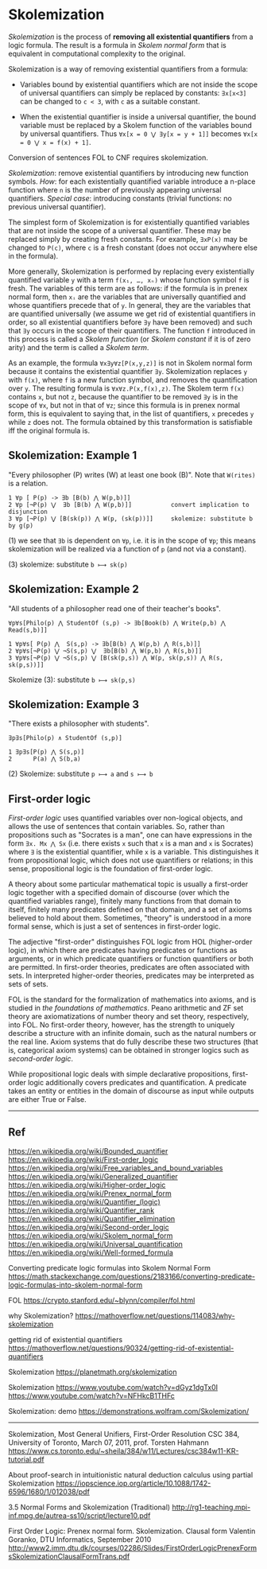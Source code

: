 # Skolemization

*Skolemization* is the process of **removing all existential quantifiers** from a logic formula. The result is a formula in *Skolem normal form* that is equivalent in computational complexity to the original.

Skolemization is a way of removing existential quantifiers from a formula:

* Variables bound by existential quantifiers which are not inside the scope of universal quantifiers can simply be replaced by constants: `∃x[x<3]` can be changed to `c < 3`, with `c` as a suitable constant.

* When the existential quantifier is inside a universal quantifier, the bound variable must be replaced by a Skolem function of the variables bound by universal quantifiers. Thus `∀x[x = 0 ⋁ ∃y[x = y + 1]]` becomes 
`∀x[x = 0 ⋁ x = f(x) + 1]`.




Conversion of sentences FOL to CNF requires skolemization.

*Skolemization*: remove existential quantifiers by introducing new function symbols. *How*: for each existentially quantified variable introduce a n-place function where `n` is the number of previously appearing universal quantifiers. *Special case*: introducing constants (trivial functions: no previous universal quantifier).

The simplest form of Skolemization is for existentially quantified variables that are not inside the scope of a universal quantifier. These may be replaced simply by creating fresh constants. For example, `∃xP(x)` may be changed to `P(c)`, where `c` is a fresh constant (does not occur anywhere else in the formula).

More generally, Skolemization is performed by replacing every existentially quantified variable `y` with a term `f(x₁, …, xₙ)` whose function symbol `f` is fresh. The variables of this term are as follows: if the formula is in prenex normal form, then `xᵢ` are the variables that are universally quantified and whose quantifiers precede that of `y`. In general, they are the variables that are quantified universally (we assume we get rid of existential quantifiers in order, so all existential quantifiers before `∃y` have been removed) and such that `∃y` occurs in the scope of their quantifiers. The function `f` introduced in this process is called a *Skolem function* (or *Skolem constant* if it is of zero arity) and the term is called a *Skolem term*.

As an example, the formula `∀x∃y∀z[P(x,y,z)]` is not in Skolem normal form because it contains the existential quantifier `∃y`. Skolemization replaces `y` with `f(x)`, where `f` is a new function symbol, and removes the quantification over `y`. The resulting formula is `∀x∀z.P(x,f(x),z)`. The Skolem term `f(x)` contains `x`, but not `z`, because the quantifier to be removed `∃y` is in the scope of `∀x`, but not in that of `∀z`; since this formula is in prenex normal form, this is equivalent to saying that, in the list of quantifiers, `x` precedes `y` while `z` does not. The formula obtained by this transformation is satisfiable iff the original formula is.


## Skolemization: Example 1

"Every philosopher (P) writes (W) at least one book (B)". Note that `W(rites)` is a relation.

```
1 ∀p [ P(p) -> ∃b [B(b) ⋀ W(p,b)]]
2 ∀p [¬P(p) ⋁  ∃b [B(b) ⋀ W(p,b)]]           convert implication to disjunction
3 ∀p [¬P(p) ⋁ [B(sk(p)) ⋀ W(p, (sk(p))]]     skolemize: substitute b by g(p)
```

(1) we see that `∃b` is dependent on `∀p`, i.e. it is in the scope of `∀p`; this means skolemization will be realized via a function of `p` (and not via a constant).

(3) skolemize: substitute `b ⟼ sk(p)`


## Skolemization: Example 2

"All students of a philosopher read one of their teacher's books".

`∀p∀s[Philo(p) ⋀ StudentOf (s,p) -> ∃b[Book(b) ⋀ Write(p,b) ⋀ Read(s,b)]]`

```
1 ∀p∀s[ P(p) ⋀  S(s,p) -> ∃b[B(b) ⋀ W(p,b) ⋀ R(s,b)]]
2 ∀p∀s[¬P(p) ⋁ ¬S(s,p) ⋁  ∃b[B(b) ⋀ W(p,b) ⋀ R(s,b)]]
3 ∀p∀s[¬P(p) ⋁ ¬S(s,p) ⋁ [B(sk(p,s)) ⋀ W(p, sk(p,s)) ⋀ R(s, sk(p,s))]]
```

Skolemize (3): substitute `b ⟼ sk(p,s)`


## Skolemization: Example 3

"There exists a philosopher with students".

`∃p∃s[Philo(p) ∧ StudentOf (s,p)]`

```
1 ∃p∃s[P(p) ⋀ S(s,p)]
2      P(a) ⋀ S(b,a)
```

(2) Skolemize: substitute `p ⟼ a` and `s ⟼ b`


## First-order logic

*First-order logic* uses quantified variables over non-logical objects, and allows the use of sentences that contain variables. So, rather than propositions such as "Socrates is a man", one can have expressions in the form 
`∃x. Mx ⋀ Sx` (i.e. there exists `x` such that `x` is a man and `x` is Socrates) where `∃` is the existential quantifier, while `x` is a variable. This distinguishes it from propositional logic, which does not use quantifiers or relations; in this sense, propositional logic is the foundation of first-order logic.

A theory about some particular mathematical topic is usually a first-order logic together with a specified domain of discourse (over which the quantified variables range), finitely many functions from that domain to itself, finitely many predicates defined on that domain, and a set of axioms believed to hold about them. Sometimes, "theory" is understood in a more formal sense, which is just a set of sentences in first-order logic.

The adjective "first-order" distinguishes FOL logic from HOL (higher-order logic), in which there are predicates having predicates or functions as arguments, or in which predicate quantifiers or function quantifiers or both are permitted. In first-order theories, predicates are often associated with sets. In interpreted higher-order theories, predicates may be interpreted as sets of sets.

FOL is the standard for the formalization of mathematics into axioms, and is studied in *the foundations of mathematics*. Peano arithmetic and ZF set theory are axiomatizations of number theory and set theory, respectively, into FOL. No first-order theory, however, has the strength to uniquely describe a structure with an infinite domain, such as the natural numbers or the real line. Axiom systems that do fully describe these two structures (that is, categorical axiom systems) can be obtained in stronger logics such as *second-order logic*.

While propositional logic deals with simple declarative propositions, first-order logic additionally covers predicates and quantification. A predicate takes an entity or entities in the domain of discourse as input while outputs are either True or False.





---

## Ref

https://en.wikipedia.org/wiki/Bounded_quantifier
https://en.wikipedia.org/wiki/First-order_logic
https://en.wikipedia.org/wiki/Free_variables_and_bound_variables
https://en.wikipedia.org/wiki/Generalized_quantifier
https://en.wikipedia.org/wiki/Higher-order_logic
https://en.wikipedia.org/wiki/Prenex_normal_form
https://en.wikipedia.org/wiki/Quantifier_(logic)
https://en.wikipedia.org/wiki/Quantifier_rank
https://en.wikipedia.org/wiki/Quantifier_elimination
https://en.wikipedia.org/wiki/Second-order_logic
https://en.wikipedia.org/wiki/Skolem_normal_form
https://en.wikipedia.org/wiki/Universal_quantification
https://en.wikipedia.org/wiki/Well-formed_formula




Converting predicate logic formulas into Skolem Normal Form
https://math.stackexchange.com/questions/2183166/converting-predicate-logic-formulas-into-skolem-normal-form

FOL
https://crypto.stanford.edu/~blynn/compiler/fol.html

why Skolemization?
https://mathoverflow.net/questions/114083/why-skolemization

getting rid of existential quantifiers
https://mathoverflow.net/questions/90324/getting-rid-of-existential-quantifiers

Skolemization
https://planetmath.org/skolemization

Skolemization
https://www.youtube.com/watch?v=dGyz1dgTx0I
https://www.youtube.com/watch?v=NFHkcB1THFc

Skolemization: demo
https://demonstrations.wolfram.com/Skolemization/

---

Skolemization, Most General Unifiers, First-Order Resolution
CSC 384, University of Toronto, March 07, 2011, prof. Torsten Hahmann
https://www.cs.toronto.edu/~sheila/384/w11/Lectures/csc384w11-KR-tutorial.pdf

About proof-search in intuitionistic natural deduction calculus using
partial Skolemization
https://iopscience.iop.org/article/10.1088/1742-6596/1680/1/012038/pdf

3.5 Normal Forms and Skolemization (Traditional)
http://rg1-teaching.mpi-inf.mpg.de/autrea-ss10/script/lecture10.pdf

First Order Logic: Prenex normal form. Skolemization. Clausal form
Valentin Goranko, DTU Informatics, September 2010
http://www2.imm.dtu.dk/courses/02286/Slides/FirstOrderLogicPrenexFormsSkolemizationClausalFormTrans.pdf
